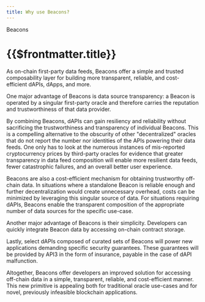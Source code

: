 ```yaml
---
title: Why use Beacons?
---
```


<TitleSpan>Beacons</TitleSpan>

# {{$frontmatter.title}}

<!--TocHeader />
<TOC class="table-of-contents" :include-level="[2,3]" /-->

As on-chain first-party data feeds, Beacons offer a simple and trusted
composability layer for building more transparent, reliable, and cost-efficient
dAPIs, dApps, and more.

One major advantage of Beacons is data source transparency: a Beacon is operated
by a singular first-party oracle and therefore carries the reputation and
trustworthiness of that data provider.

By combining Beacons, dAPIs can gain resiliency and reliability without
sacrificing the trustworthiness and transparency of individual Beacons. This is
a compelling alternative to the obscurity of other "decentralized" oracles that
do not report the number nor identities of the APIs powering their data feeds.
One only has to look at the numerous instances of mis-reported cryptocurrency
prices by third-party oracles for evidence that greater transparency in data
feed composition will enable more resilient data feeds, fewer catastrophic
failures, and an overall better user experience.

Beacons are also a cost-efficient mechanism for obtaining trustworthy off-chain
data. In situations where a standalone Beacon is reliable enough and further
decentralization would create unnecessary overhead, costs can be minimized by
leveraging this singular source of data. For situations requiring dAPIs, Beacons
enable the transparent composition of the appropriate number of data sources for
the specific use-case.

Another major advantage of Beacons is their simplicity. Developers can quickly
integrate Beacon data by accessing on-chain contract storage.

Lastly, select dAPIs composed of curated sets of Beacons will power new
applications demanding specific security guarantees. These guarantees will be
provided by API3 in the form of insurance, payable in the case of dAPI
malfunction.

Altogether, Beacons offer developers an improved solution for accessing
off-chain data in a simple, transparent, reliable, and cost-efficient manner.
This new primitive is appealing both for traditional oracle use-cases and for
novel, previously infeasible blockchain applications.
